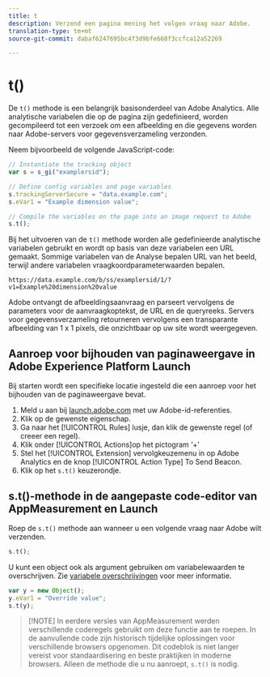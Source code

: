 ```yaml
---
title: t
description: Verzend een pagina mening het volgen vraag naar Adobe.
translation-type: tm+mt
source-git-commit: dabaf6247695bc4f3d9bfe668f3ccfca12a52269

---
```



# t()

De `t()` methode is een belangrijk basisonderdeel van Adobe Analytics. Alle analytische variabelen die op de pagina zijn gedefinieerd, worden gecompileerd tot een verzoek om een afbeelding en die gegevens worden naar Adobe-servers voor gegevensverzameling verzonden.

Neem bijvoorbeeld de volgende JavaScript-code:

```js
// Instantiate the tracking object
var s = s_gi("examplersid");

// Define config variables and page variables
s.trackingServerSecure = "data.example.com";
s.eVar1 = "Example dimension value";

// Compile the variables on the page into an image request to Adobe
s.t();
```

Bij het uitvoeren van de `t()` methode worden alle gedefinieerde analytische variabelen gebruikt en wordt op basis van deze variabelen een URL gemaakt. Sommige variabelen van de Analyse bepalen URL van het beeld, terwijl andere variabelen vraagkoordparameterwaarden bepalen.

```text
https://data.example.com/b/ss/examplersid/1/?v1=Example%20dimension%20value
```

Adobe ontvangt de afbeeldingsaanvraag en parseert vervolgens de parameters voor de aanvraagkoptekst, de URL en de queryreeks. Servers voor gegevensverzameling retourneren vervolgens een transparante afbeelding van 1 x 1 pixels, die onzichtbaar op uw site wordt weergegeven.

## Aanroep voor bijhouden van paginaweergave in Adobe Experience Platform Launch

Bij starten wordt een specifieke locatie ingesteld die een aanroep voor het bijhouden van de paginaweergave bevat.

1. Meld u aan bij [launch.adobe.com](https://launch.adobe.com) met uw Adobe-id-referenties.
2. Klik op de gewenste eigenschap.
3. Ga naar het [!UICONTROL Rules] lusje, dan klik de gewenste regel (of creeer een regel).
4. Klik onder [!UICONTROL Actions]op het pictogram ‘+’
5. Stel het [!UICONTROL Extension] vervolgkeuzemenu in op Adobe Analytics en de knop [!UICONTROL Action Type] To Send Beacon.
6. Klik op het `s.t()` keuzerondje.

## s.t()-methode in de aangepaste code-editor van AppMeasurement en Launch

Roep de `s.t()` methode aan wanneer u een volgende vraag naar Adobe wilt verzenden.

```js
s.t();
```

U kunt een object ook als argument gebruiken om variabelewaarden te overschrijven. Zie [variabele overschrijvingen](../../js/overrides.md) voor meer informatie.

```js
var y = new Object();
y.eVar1 = "Override value";
s.t(y);
```

>[!NOTE] In eerdere versies van AppMeasurement werden verschillende coderegels gebruikt om deze functie aan te roepen. In de aanvullende code zijn historisch tijdelijke oplossingen voor verschillende browsers opgenomen. Dit codeblok is niet langer vereist voor standaardisering en beste praktijken in moderne browsers. Alleen de methode die u nu aanroept, `s.t()` is nodig.
